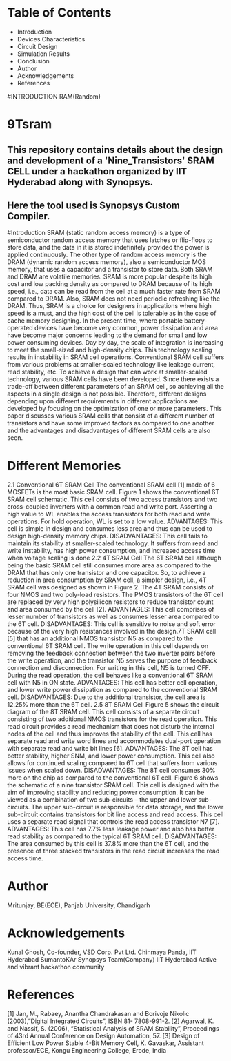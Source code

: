 # Table of Contents
            
* Introduction
* Devices Characteristics
* Circuit Design
* Simulation Results
* Conclusion
* Author
* Acknowledgements
* References

#INTRODUCTION
RAM(Random)
# 9Tsram
## This repository contains details about the design and development of a 'Nine_Transistors' SRAM CELL under a hackathon organized by IIT Hyderabad along with Synopsys.
## Here the tool used is Synopsys Custom Compiler.
#Introduction
SRAM (static random access memory) is a type of
semiconductor random access memory that uses latches or
flip-flops to store data, and the data in it is stored indefinitely
provided the power is applied continuously. The other type of
random access memory is the DRAM (dynamic random
access memory), also a semiconductor MOS memory, that
uses a capacitor and a transistor to store data. Both SRAM
and DRAM are volatile memories. SRAM is more popular
despite its high cost and low packing density as compared to
DRAM because of its high speed, i.e., data can be read from
the cell at a much faster rate from SRAM compared to
DRAM. Also, SRAM does not need periodic refreshing like
the DRAM. Thus, SRAM is a choice for designers in
applications where high speed is a must, and the high cost of
the cell is tolerable as in the case of cache memory designing.
In the present time, where portable battery-operated devices
have become very common, power dissipation and area have
become major concerns leading to the demand for small and
low power consuming devices. Day by day, the scale of
integration is increasing to meet the small-sized and
high-density chips. This technology scaling results in
instability in SRAM cell operations. Conventional SRAM cell
suffers from various problems at smaller-scaled technology
like leakage current, read stability, etc. To achieve a design
that can work at smaller-scaled technology, various SRAM
cells have been developed. Since there exists a trade-off
between different parameters of an SRAM cell, so achieving
all the aspects in a single design is not possible. Therefore,
different designs depending upon different requirements in
different applications are developed by focusing on the
optimization of one or more parameters. This paper discusses
various SRAM cells that consist of a different number of
transistors and have some improved factors as compared to
one another and the advantages and disadvantages of
different SRAM cells are also seen.
# Different Memories
2.1 Conventional 6T SRAM Cell
The conventional SRAM cell [1] made of 6 MOSFETs is the
most basic SRAM cell. Figure 1 shows the conventional 6T
SRAM cell schematic. This cell consists of two access
transistors and two cross-coupled inverters with a common
read and write port. Asserting a high value to WL enables the
access transistors for both read and write operations. For hold
operation, WL is set to a low value.
ADVANTAGES: This cell is simple in design and consumes
less area and thus can be used to design high-density memory
chips.
DISADVANTAGES: This cell fails to maintain its stability at
smaller-scaled technology. It suffers from read and write
instability, has high power consumption, and increased access
time when voltage scaling is done
2.2 4T SRAM Cell
The 6T SRAM cell although being the basic SRAM cell still
consumes more area as compared to the DRAM that has only
one transistor and one capacitor. So, to achieve a reduction in
area consumption by SRAM cell, a simpler design, i.e., 4T
SRAM cell was designed as shown in Figure 2. The 4T
SRAM consists of four NMOS and two poly-load resistors.
The PMOS transistors of the 6T cell are replaced by very high
polysilicon resistors to reduce transistor count and area
consumed by the cell [2].
ADVANTAGES: This cell comprises of lesser number of
transistors as well as consumes lesser area compared to the 6T
cell.
DISADVANTAGES: This cell is sensitive to noise and soft
error because of the very high resistances involved in the
design.7T SRAM cell [5] that has an additional
NMOS transistor N5 as compared to the conventional 6T
SRAM cell. The write operation in this cell depends on
removing the feedback connection between the two inverter
pairs before the write operation, and the transistor N5 serves
the purpose of feedback connection and disconnection. For
writing in this cell, N5 is turned OFF. During the read
operation, the cell behaves like a conventional 6T SRAM cell
with N5 in ON state.
ADVANTAGES: This cell has better cell operation, and
lower write power dissipation as compared to the
conventional SRAM cell.
DISADVANTAGES: Due to the additional transistor, the cell
area is 12.25% more than the 6T cell.
2.5 8T SRAM Cell
Figure 5 shows the circuit diagram of the 8T SRAM cell. This
cell consists of a separate circuit consisting of two additional
NMOS transistors for the read operation. This read circuit
provides a read mechanism that does not disturb the internal
nodes of the cell and thus improves the stability of the cell.
This cell has separate read and write word lines and
accommodates dual-port operation with separate read and
write bit lines [6].
ADVANTAGES: The 8T cell has better stability, higher
SNM, and lower power consumption. This cell also allows for
continued scaling compared to 6T cell that suffers from
various issues when scaled down.
DISADVANTAGES: The 8T cell consumes 30% more on the
chip as compared to the conventional 6T cell.
Figure 6 shows the schematic of a nine transistor SRAM cell.
This cell is designed with the aim of improving stability and
reducing power consumption. It can be viewed as a
combination of two sub-circuits – the upper and lower
sub-circuits. The upper sub-circuit is responsible for data
storage, and the lower sub-circuit contains transistors for bit
line access and read access. This cell uses a separate read
signal that controls the read access transistor N7 [7].
ADVANTAGES: This cell has 7.7% less leakage power and
also has better read stability as compared to the typical 6T
SRAM cell.
DISADVANTAGES: The area consumed by this cell is
37.8% more than the 6T cell, and the presence of three
stacked transistors in the read circuit increases the read access
time.
# Author
Mritunjay, BE(ECE), Panjab University, Chandigarh

# Acknowledgements
Kunal Ghosh, Co-founder, VSD Corp. Pvt Ltd.
Chinmaya Panda, IIT Hyderabad
SumantoKAr
Synopsys Team(Company)
IIT Hyderabad
Active and vibrant hackathon community
# References
[1] Jan, M., Rabaey, Anantha Chandrakasan and Borivoje
Nikolic (2003),”Digital Integrated Circuits”, ISBN 81-
7808-991-2.
[2] Agarwal, K. and Nassif, S. (2006), “Statistical Analysis of
SRAM Stability”, Proceedings of 43rd Annual Conference on
Design Automation, 57.
[3] Design of Efficient Low Power Stable 4-Bit Memory Cell, K.
Gavaskar, Assistant professor/ECE, Kongu Engineering College,
Erode, India
